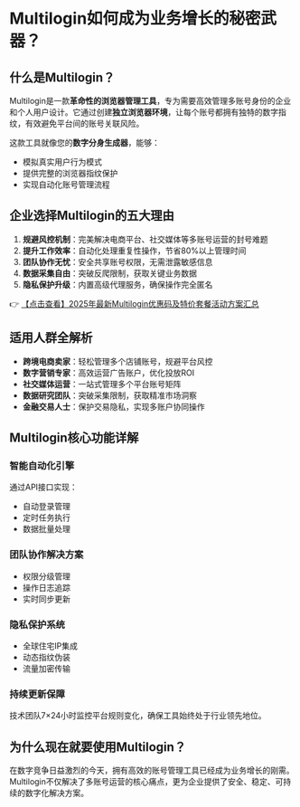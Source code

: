 # Multilogin如何成为业务增长的秘密武器？

## 什么是Multilogin？

Multilogin是一款**革命性的浏览器管理工具**，专为需要高效管理多账号身份的企业和个人用户设计。它通过创建**独立浏览器环境**，让每个账号都拥有独特的数字指纹，有效避免平台间的账号关联风险。

这款工具就像您的**数字分身生成器**，能够：
- 模拟真实用户行为模式
- 提供完整的浏览器指纹保护
- 实现自动化账号管理流程

## 企业选择Multilogin的五大理由

1. **规避风控机制**：完美解决电商平台、社交媒体等多账号运营的封号难题
2. **提升工作效率**：自动化处理重复性操作，节省80%以上管理时间
3. **团队协作无忧**：安全共享账号权限，无需泄露敏感信息
4. **数据采集自由**：突破反爬限制，获取关键业务数据
5. **隐私保护升级**：内置高级代理服务，确保操作完全匿名

👉 [【点击查看】2025年最新Multilogin优惠码及特价套餐活动方案汇总](https://bit.ly/multIlogin)

## 适用人群全解析

- **跨境电商卖家**：轻松管理多个店铺账号，规避平台风控
- **数字营销专家**：高效运营广告账户，优化投放ROI
- **社交媒体运营**：一站式管理多个平台账号矩阵
- **数据研究团队**：突破采集限制，获取精准市场洞察
- **金融交易人士**：保护交易隐私，实现多账户协同操作

## Multilogin核心功能详解

### 智能自动化引擎
通过API接口实现：
- 自动登录管理
- 定时任务执行
- 数据批量处理

### 团队协作解决方案
- 权限分级管理
- 操作日志追踪
- 实时同步更新

### 隐私保护系统
- 全球住宅IP集成
- 动态指纹伪装
- 流量加密传输

### 持续更新保障
技术团队7×24小时监控平台规则变化，确保工具始终处于行业领先地位。

## 为什么现在就要使用Multilogin？

在数字竞争日益激烈的今天，拥有高效的账号管理工具已经成为业务增长的刚需。Multilogin不仅解决了多账号运营的核心痛点，更为企业提供了安全、稳定、可持续的数字化解决方案。